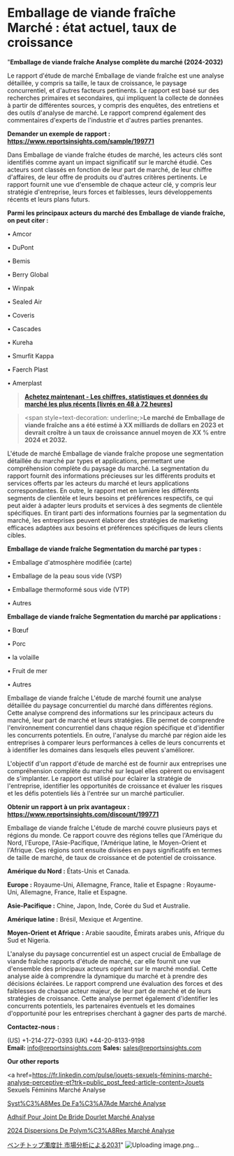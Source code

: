 # Emballage de viande fraîche Marché : état actuel, taux de croissance

"<strong>Emballage de viande fraîche Analyse complète du marché (2024-2032)</strong>

Le rapport d'étude de marché Emballage de viande fraîche est une analyse détaillée, y compris sa taille, le taux de croissance, le paysage concurrentiel, et d'autres facteurs pertinents. Le rapport est basé sur des recherches primaires et secondaires, qui impliquent la collecte de données à partir de différentes sources, y compris des enquêtes, des entretiens et des outils d'analyse de marché. Le rapport comprend également des commentaires d'experts de l'industrie et d'autres parties prenantes.

<strong>Demander un exemple de rapport : </strong><strong><a href=https://www.reportsinsights.com/sample/199771>https://www.reportsinsights.com/sample/199771</a></strong>

Dans Emballage de viande fraîche études de marché, les acteurs clés sont identifiés comme ayant un impact significatif sur le marché étudié. Ces acteurs sont classés en fonction de leur part de marché, de leur chiffre d'affaires, de leur offre de produits ou d'autres critères pertinents. Le rapport fournit une vue d'ensemble de chaque acteur clé, y compris leur stratégie d'entreprise, leurs forces et faiblesses, leurs développements récents et leurs plans futurs.

<strong>Parmi les principaux acteurs du marché des Emballage de viande fraîche, on peut citer :</strong>

• Amcor

• DuPont

• Bemis

• Berry Global

• Winpak

• Sealed Air

• Coveris

• Cascades

• Kureha

• Smurfit Kappa

• Faerch Plast

• Amerplast

<blockquote><a href=https://reportsinsights.com/buynow/199771><span style=text-decoration: underline;><strong>Achetez maintenant - Les chiffres, statistiques et données du marché les plus récents [livrés en 48 à 72 heures]</strong></span></a></blockquote>
<blockquote>
<div class=group w-full text-gray-800 dark:text-gray-100 border-b border-black/10 dark:border-gray-900/50 bg-gray-50 dark:bg-[#444654]>
<div class=flex p-4 gap-4 text-base md:gap-6 md:max-w-2xl lg:max-w-xl xl:max-w-3xl md:py-6 lg:px-0 m-auto>
<div class=relative flex flex-col w-[calc(100%-50px)] gap-1 md:gap-3 lg:w-[calc(100%-115px)]>
<div class=flex flex-grow flex-col gap-3>
<div class=min-h-[20px] flex flex-col items-start gap-4 whitespace-pre-wrap break-words>
<div class=result-streaming markdown prose w-full break-words dark:prose-invert light>

<span style=text-decoration: underline;><strong>Le marché de Emballage de viande fraîche ans a été estimé à XX milliards de dollars en 2023 et devrait croître à un taux de croissance annuel moyen de XX % entre 2024 et 2032.</strong></span>

</div>
</div>
</div>
</div>
</div>
</div></blockquote>
L'étude de marché Emballage de viande fraîche propose une segmentation détaillée du marché par types et applications, permettant une compréhension complète du paysage du marché. La segmentation du rapport fournit des informations précieuses sur les différents produits et services offerts par les acteurs du marché et leurs applications correspondantes. En outre, le rapport met en lumière les différents segments de clientèle et leurs besoins et préférences respectifs, ce qui peut aider à adapter leurs produits et services à des segments de clientèle spécifiques. En tirant parti des informations fournies par la segmentation du marché, les entreprises peuvent élaborer des stratégies de marketing efficaces adaptées aux besoins et préférences spécifiques de leurs clients cibles.

<strong>Emballage de viande fraîche Segmentation du marché par types :</strong>

• Emballage d'atmosphère modifiée (carte)

• Emballage de la peau sous vide (VSP)

• Emballage thermoformé sous vide (VTP)

• Autres

<strong>Emballage de viande fraîche Segmentation du marché par applications :</strong>

• Bœuf

• Porc

• la volaille

• Fruit de mer

• Autres

Emballage de viande fraîche L'étude de marché fournit une analyse détaillée du paysage concurrentiel du marché dans différentes régions. Cette analyse comprend des informations sur les principaux acteurs du marché, leur part de marché et leurs stratégies. Elle permet de comprendre l'environnement concurrentiel dans chaque région spécifique et d'identifier les concurrents potentiels. En outre, l'analyse du marché par région aide les entreprises à comparer leurs performances à celles de leurs concurrents et à identifier les domaines dans lesquels elles peuvent s'améliorer.

L'objectif d'un rapport d'étude de marché est de fournir aux entreprises une compréhension complète du marché sur lequel elles opèrent ou envisagent de s'implanter. Le rapport est utilisé pour éclairer la stratégie de l'entreprise, identifier les opportunités de croissance et évaluer les risques et les défis potentiels liés à l'entrée sur un marché particulier.

<strong>Obtenir un rapport à un prix avantageux : <a href=https://www.reportsinsights.com/discount/199771>https://www.reportsinsights.com/discount/199771</a></strong>

Emballage de viande fraîche L'étude de marché couvre plusieurs pays et régions du monde. Ce rapport couvre des régions telles que l'Amérique du Nord, l'Europe, l'Asie-Pacifique, l'Amérique latine, le Moyen-Orient et l'Afrique. Ces régions sont ensuite divisées en pays significatifs en termes de taille de marché, de taux de croissance et de potentiel de croissance.

<strong>Amérique du Nord :</strong> États-Unis et Canada.

<strong>Europe :</strong> Royaume-Uni, Allemagne, France, Italie et Espagne : Royaume-Uni, Allemagne, France, Italie et Espagne.

<strong>Asie-Pacifique :</strong> Chine, Japon, Inde, Corée du Sud et Australie.

<strong>Amérique latine :</strong> Brésil, Mexique et Argentine.

<strong>Moyen-Orient et Afrique :</strong> Arabie saoudite, Émirats arabes unis, Afrique du Sud et Nigeria.

L'analyse du paysage concurrentiel est un aspect crucial de Emballage de viande fraîche rapports d'étude de marché, car elle fournit une vue d'ensemble des principaux acteurs opérant sur le marché mondial. Cette analyse aide à comprendre la dynamique du marché et à prendre des décisions éclairées. Le rapport comprend une évaluation des forces et des faiblesses de chaque acteur majeur, de leur part de marché et de leurs stratégies de croissance. Cette analyse permet également d'identifier les concurrents potentiels, les partenaires éventuels et les domaines d'opportunité pour les entreprises cherchant à gagner des parts de marché.

<strong>Contactez-nous :</strong>

(US) +1-214-272-0393
(UK) +44-20-8133-9198
<strong>Email:</strong> <a>info@reportsinsights.com</a>
<strong>Sales:</strong> <a>sales@reportsinsights.com</a>

<strong>Our other reports</strong>

<a href=https://fr.linkedin.com/pulse/jouets-sexuels-féminins-marché-analyse-perceptive-et?trk=public_post_feed-article-content>Jouets Sexuels Féminins Marché Analyse</a>

<a href=https://www.linkedin.com/pulse/syst%C3%A8mes-de-fa%C3%A7ade-march%C3%A9-informations-dgvmf/>Syst%C3%A8Mes De Fa%C3%A7Ade Marché Analyse</a>

<a href=https://www.linkedin.com/pulse/adh%C3%A9sif-pour-joint-de-bride-dourlet-march%C3%A9-jvkdf/>Adhsif Pour Joint De Bride Dourlet Marché Analyse</a>

<a href=https://www.linkedin.com/pulse/2024-dispersions-de-polym%C3%A8res-march%C3%A9-rapport-mgcxc/>2024 Dispersions De Polym%C3%A8Res Marché Analyse</a>

<a href=https://www.linkedin.com/pulse/ベンチトップ濁度計-市場allのセグメントの詳細な分析-market-reports-outlook-360/>ベンチトップ濁度計 市場分析による2031</a>"
![Uploading image.png…]()
